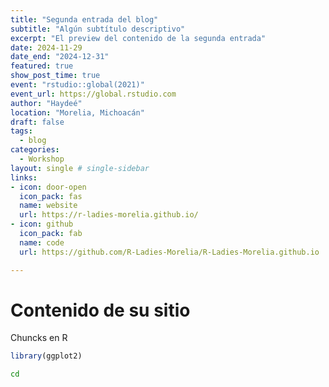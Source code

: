 ```yaml
---
title: "Segunda entrada del blog"
subtitle: "Algún subtítulo descriptivo"
excerpt: "El preview del contenido de la segunda entrada"
date: 2024-11-29
date_end: "2024-12-31"
featured: true
show_post_time: true
event: "rstudio::global(2021)"
event_url: https://global.rstudio.com
author: "Haydeé"
location: "Morelia, Michoacán"
draft: false
tags:
  - blog
categories:
  - Workshop
layout: single # single-sidebar
links:
- icon: door-open
  icon_pack: fas
  name: website
  url: https://r-ladies-morelia.github.io/
- icon: github
  icon_pack: fab
  name: code
  url: https://github.com/R-Ladies-Morelia/R-Ladies-Morelia.github.io

---
```



# Contenido de su sitio

Chuncks en R

```r
library(ggplot2)
```

```bash
cd 
```